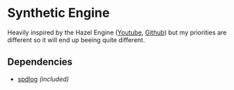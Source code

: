 # Synthetic Engine
Heavily inspired by the Hazel Engine ([Youtube](https://www.youtube.com/playlist?list=PLlrATfBNZ98dC-V-N3m0Go4deliWHPFwT), [Github](https://github.com/TheCherno/Hazel)) but my priorities are different so it will end up beeing quite different.

## Dependencies
- [spdlog](https://github.com/gabime/spdlog) *(included)*
